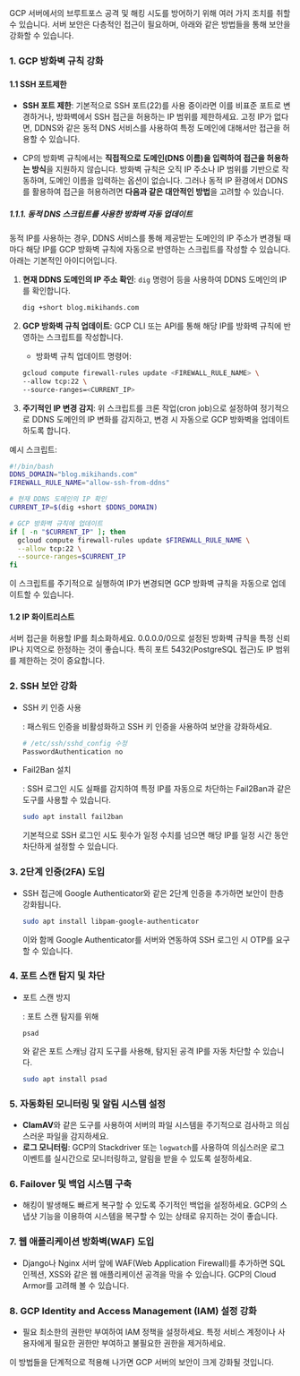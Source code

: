 GCP 서버에서의 브루트포스 공격 및 해킹 시도를 방어하기 위해 여러 가지 조치를 취할 수 있습니다. 서버 보안은 다층적인 접근이 필요하며, 아래와 같은 방법들을 통해 보안을 강화할 수 있습니다.

### 1. **GCP 방화벽 규칙 강화**

#### 1.1 SSH 포트제한

- **SSH 포트 제한**: 기본적으로 SSH 포트(22)를 사용 중이라면 이를 비표준 포트로 변경하거나, 방화벽에서 SSH 접근을 허용하는 IP 범위를 제한하세요. 고정 IP가 없다면, DDNS와 같은 동적 DNS 서비스를 사용하여 특정 도메인에 대해서만 접근을 허용할 수 있습니다.

- CP의 방화벽 규칙에서는 **직접적으로 도메인(DNS 이름)을 입력하여 접근을 허용하는 방식**을 지원하지 않습니다. 방화벽 규칙은 오직 IP 주소나 IP 범위를 기반으로 작동하며, 도메인 이름을 입력하는 옵션이 없습니다. 그러나 동적 IP 환경에서 DDNS를 활용하여 접근을 허용하려면 **다음과 같은 대안적인 방법**을 고려할 수 있습니다.

##### 1.1.1. 동적 DNS 스크립트를 사용한 방화벽 자동 업데이트

동적 IP를 사용하는 경우, DDNS 서비스를 통해 제공받는 도메인의 IP 주소가 변경될 때마다 해당 IP를 GCP 방화벽 규칙에 자동으로 반영하는 스크립트를 작성할 수 있습니다. 아래는 기본적인 아이디어입니다.

1. **현재 DDNS 도메인의 IP 주소 확인**: `dig` 명령어 등을 사용하여 DDNS 도메인의 IP를 확인합니다.

   ```bash
   dig +short blog.mikihands.com
   ```

2. **GCP 방화벽 규칙 업데이트**: GCP CLI 또는 API를 통해 해당 IP를 방화벽 규칙에 반영하는 스크립트를 작성합니다.

   - 방화벽 규칙 업데이트 명령어:

   ```bash
   gcloud compute firewall-rules update <FIREWALL_RULE_NAME> \
   --allow tcp:22 \
   --source-ranges=<CURRENT_IP>
   ```

3. **주기적인 IP 변경 감지**: 위 스크립트를 크론 작업(cron job)으로 설정하여 정기적으로 DDNS 도메인의 IP 변화를 감지하고, 변경 시 자동으로 GCP 방화벽을 업데이트하도록 합니다.

예시 스크립트:

```bash
#!/bin/bash
DDNS_DOMAIN="blog.mikihands.com"
FIREWALL_RULE_NAME="allow-ssh-from-ddns"

# 현재 DDNS 도메인의 IP 확인
CURRENT_IP=$(dig +short $DDNS_DOMAIN)

# GCP 방화벽 규칙에 업데이트
if [ -n "$CURRENT_IP" ]; then
  gcloud compute firewall-rules update $FIREWALL_RULE_NAME \
  --allow tcp:22 \
  --source-ranges=$CURRENT_IP
fi
```

이 스크립트를 주기적으로 실행하여 IP가 변경되면 GCP 방화벽 규칙을 자동으로 업데이트할 수 있습니다.


#### 1.2 IP 화이트리스트
서버 접근을 허용할 IP를 최소화하세요. 0.0.0.0/0으로 설정된 방화벽 규칙을 특정 신뢰 IP나 지역으로 한정하는 것이 좋습니다. 특히 포트 5432(PostgreSQL 접근)도 IP 범위를 제한하는 것이 중요합니다.

### 2. **SSH 보안 강화**

- SSH 키 인증 사용

  : 패스워드 인증을 비활성화하고 SSH 키 인증을 사용하여 보안을 강화하세요.

  ```bash
  # /etc/ssh/sshd_config 수정
  PasswordAuthentication no
  ```

- Fail2Ban 설치

  : SSH 로그인 시도 실패를 감지하여 특정 IP를 자동으로 차단하는 Fail2Ban과 같은 도구를 사용할 수 있습니다.

  ```bash
  sudo apt install fail2ban
  ```

  기본적으로 SSH 로그인 시도 횟수가 일정 수치를 넘으면 해당 IP를 일정 시간 동안 차단하게 설정할 수 있습니다.

### 3. **2단계 인증(2FA) 도입**

- SSH 접근에 Google Authenticator와 같은 2단계 인증을 추가하면 보안이 한층 강화됩니다.

  ```bash
  sudo apt install libpam-google-authenticator
  ```

  이와 함께 Google Authenticator를 서버와 연동하여 SSH 로그인 시 OTP를 요구할 수 있습니다.

### 4. **포트 스캔 탐지 및 차단**

- 포트 스캔 방지

  : 포트 스캔 탐지를 위해 

  ```
  psad
  ```

  와 같은 포트 스캐닝 감지 도구를 사용해, 탐지된 공격 IP를 자동 차단할 수 있습니다.

  ```bash
  sudo apt install psad
  ```

### 5. **자동화된 모니터링 및 알림 시스템 설정**

- **ClamAV**와 같은 도구를 사용하여 서버의 파일 시스템을 주기적으로 검사하고 의심스러운 파일을 감지하세요.
- **로그 모니터링**: GCP의 Stackdriver 또는 `logwatch`를 사용하여 의심스러운 로그 이벤트를 실시간으로 모니터링하고, 알림을 받을 수 있도록 설정하세요.

### 6. **Failover 및 백업 시스템 구축**

- 해킹이 발생해도 빠르게 복구할 수 있도록 주기적인 백업을 설정하세요. GCP의 스냅샷 기능을 이용하여 시스템을 복구할 수 있는 상태로 유지하는 것이 좋습니다.

### 7. **웹 애플리케이션 방화벽(WAF) 도입**

- Django나 Nginx 서버 앞에 WAF(Web Application Firewall)를 추가하면 SQL 인젝션, XSS와 같은 웹 애플리케이션 공격을 막을 수 있습니다. GCP의 Cloud Armor를 고려해 볼 수 있습니다.

### 8. **GCP Identity and Access Management (IAM) 설정 강화**

- 필요 최소한의 권한만 부여하여 IAM 정책을 설정하세요. 특정 서비스 계정이나 사용자에게 필요한 권한만 부여하고 불필요한 권한을 제거하세요.

이 방법들을 단계적으로 적용해 나가면 GCP 서버의 보안이 크게 강화될 것입니다.